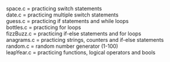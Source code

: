 space.c = practicing switch statements  
date.c = practicing multiple switch statements  
guess.c = practicing if statements and while loops  
bottles.c = practicing for loops  
fizzBuzz.c = practicing if-else statements and for loops  
anagrams.c = practicing strings, counters and if-else statements  
random.c = random number generator (1-100)  
leapYear.c = practicing functions, logical operators and bools
